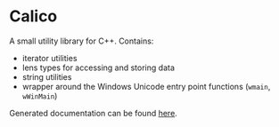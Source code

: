 Calico
======

A small utility library for C++.  Contains:
- iterator utilities
- lens types for accessing and storing data
- string utilities
- wrapper around the Windows Unicode entry point functions (`wmain`,
  `wWinMain`)

Generated documentation can be found [here](http://rufflewind.com/calico).
